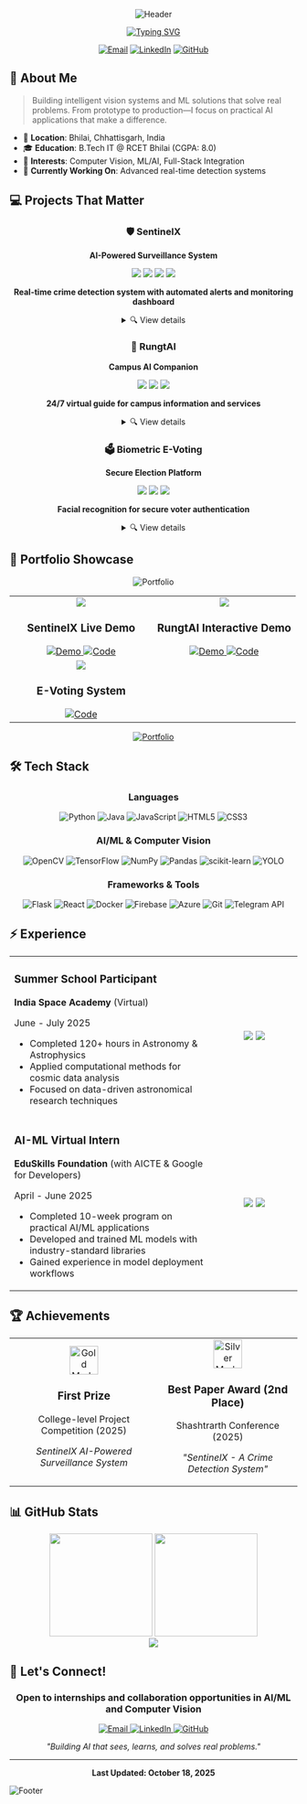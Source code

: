 <div align="center">
  
![Header](https://capsule-render.vercel.app/api?type=blur&height=200&color=gradient&text=Jatin%20Naik&textBg=false&desc=AI-ML,%20Computer%20Vision&fontSize=60&animation=fadeIn&fontAlignY=36&descAlignY=55&fontColor=B2AEB3&descAlign=50)

[![Typing SVG](https://readme-typing-svg.herokuapp.com?font=Fira+Code&weight=600&size=24&duration=3000&pause=1000&color=3584E4&center=true&vCenter=true&width=800&lines=IT+Undergrad+at+RCET+Bhilai;Building+AI+that+sees%2C+learns%2C+and+acts;Python+%7C+OpenCV+%7C+TensorFlow+%7C+YOLO+%7C+Flask)](https://github.com/Jatin-code16)


[![Email](https://img.shields.io/badge/Email-jatinnaiknawa2%40gmail.com-red?style=for-the-badge&logo=gmail)](mailto:jatinnaiknawa2@gmail.com)
[![LinkedIn](https://img.shields.io/badge/LinkedIn-jatin--naik16-blue?style=for-the-badge&logo=linkedin)](https://www.linkedin.com/in/jatin-naik16)
[![GitHub](https://img.shields.io/badge/GitHub-Jatin--code16-black?style=for-the-badge&logo=github)](https://github.com/Jatin-code16)

</div>

## 📌 About Me

> Building intelligent vision systems and ML solutions that solve real problems. From prototype to production—I focus on practical AI applications that make a difference.

- 📍 **Location**: Bhilai, Chhattisgarh, India
- 🎓 **Education**: B.Tech IT @ RCET Bhilai (CGPA: 8.0)
- 🌟 **Interests**: Computer Vision, ML/AI, Full-Stack Integration
- 🔭 **Currently Working On**: Advanced real-time detection systems

## 💻 Projects That Matter

<div align="center">

### 🛡️ SentinelX
**AI-Powered Surveillance System**

<img src="https://img.shields.io/badge/YOLO-v11-00FFFF?style=flat-square&logo=pytorch&logoColor=white" />
<img src="https://img.shields.io/badge/OpenCV-4.8-5C3EE8?style=flat-square&logo=opencv&logoColor=white" />
<img src="https://img.shields.io/badge/Python-3.11-3776AB?style=flat-square&logo=python&logoColor=white" />
<img src="https://img.shields.io/badge/Telegram-Bot-26A5E4?style=flat-square&logo=telegram&logoColor=white" />

**Real-time crime detection system with automated alerts and monitoring dashboard**
<details>
<summary>🔍 View details</summary>
<ul>
  <li>Engineered a real-time crime detection system using YOLOv11 and OpenCV</li>
  <li>Automated alerts sent via Python Telegram Bot</li>
  <li>Developed Flask-based web dashboard for incident monitoring</li>
  <li>🏆 First Prize - College Project Competition 2025</li>
</ul>
</details>

### 🤖 RungtAI
**Campus AI Companion**

<img src="https://img.shields.io/badge/Flask-2.2-000000?style=flat-square&logo=flask&logoColor=white" />
<img src="https://img.shields.io/badge/ReactJS-18-61DAFB?style=flat-square&logo=react&logoColor=black" />
<img src="https://img.shields.io/badge/Firebase-10.1-FFCA28?style=flat-square&logo=firebase&logoColor=black" />

**24/7 virtual guide for campus information and services**
<details>
<summary>🔍 View details</summary>
<ul>
  <li>Developed interactive AI agent serving as a 24/7 virtual guide</li>
  <li>Comprehensive database of academics, services, and campus life</li>
  <li>Enhanced student accessibility and engagement</li>
  <li>React frontend + Flask backend + Firebase integration</li>
</ul>
</details>

### 🗳️ Biometric E-Voting
**Secure Election Platform**

<img src="https://img.shields.io/badge/Python-3.11-3776AB?style=flat-square&logo=python&logoColor=white" />
<img src="https://img.shields.io/badge/OpenCV-4.8-5C3EE8?style=flat-square&logo=opencv&logoColor=white" />
<img src="https://img.shields.io/badge/Docker-24.0-2496ED?style=flat-square&logo=docker&logoColor=white" />

**Facial recognition for secure voter authentication**
<details>
<summary>🔍 View details</summary>
<ul>
  <li>Implemented secure voting application with facial recognition</li>
  <li>Integrated computer vision and machine learning for voter verification</li>
  <li>Enhanced election integrity and reduced potential fraud</li>
  <li>Containerized with Docker for easy deployment</li>
</ul>
</details>

</div>

## 📁 Portfolio Showcase

<div align="center">
  
![Portfolio](https://img.shields.io/badge/My%20Portfolio-Projects%20%26%20Demos-22c55e?style=for-the-badge&logo=googleportfolio&logoColor=white)


</div>

<table>
  <tr>
    <td width="50%" align="center">
      <img src="https://img.shields.io/badge/Project-SentinelX%20Demo-5C3EE8?style=flat-square&logo=youtube&logoColor=white" /><br/>
      <h3>SentinelX Live Demo</h3>
      <a href="https://youtu.be/pbKvBfj95aA">
        <img src="https://img.shields.io/badge/View%20Demo-FF0000?style=for-the-badge&logo=youtube&logoColor=white" alt="Demo"/>
      </a>
      <a href="https://github.com/Jatin-code16/crime-reporting-system">
        <img src="https://img.shields.io/badge/Source%20Code-181717?style=for-the-badge&logo=github&logoColor=white" alt="Code"/>
      </a>
    </td>
    <td width="50%" align="center">
      <img src="https://img.shields.io/badge/Project-RungtAI%20Interface-61DAFB?style=flat-square&logo=react&logoColor=white" /><br/>
      <h3>RungtAI Interactive Demo</h3>
      <a href="rungt-ai.vercel.app">
        <img src="https://img.shields.io/badge/Live%20Demo-00C7B7?style=for-the-badge&logo=netlify&logoColor=white" alt="Demo"/>
      </a>
      <a href="https://github.com/Jatin-code16/RungtAI">
        <img src="https://img.shields.io/badge/Source%20Code-181717?style=for-the-badge&logo=github&logoColor=white" alt="Code"/>
      </a>
    </td>
  </tr>
  <tr>
    <td width="50%" align="center">
      <img src="https://img.shields.io/badge/Project-Biometric%20E--Voting-2496ED?style=flat-square&logo=docker&logoColor=white" /><br/>
      <h3>E-Voting System</h3>
      <a href="https://github.com/Jatin-code16/E-Voting">
        <img src="https://img.shields.io/badge/Source%20Code-181717?style=for-the-badge&logo=github&logoColor=white" alt="Code"/>
      </a>
    </td>
  </tr>
</table>

<div align="center">
  <a href="https://jatin-code16.github.io/myportfolio/">
    <img src="https://img.shields.io/badge/View%20Complete%20Portfolio-3584E4?style=for-the-badge&logo=googlecalendar&logoColor=white" alt="Portfolio"/>
  </a>
</div>

## 🛠️ Tech Stack

<div align="center">

### Languages
![Python](https://img.shields.io/badge/Python-3776AB?style=for-the-badge&logo=python&logoColor=white)
![Java](https://img.shields.io/badge/Java-007396?style=for-the-badge&logo=oracle&logoColor=white)
![JavaScript](https://img.shields.io/badge/JavaScript-F7DF1E?style=for-the-badge&logo=javascript&logoColor=black)
![HTML5](https://img.shields.io/badge/HTML5-E34F26?style=for-the-badge&logo=html5&logoColor=white)
![CSS3](https://img.shields.io/badge/CSS3-1572B6?style=for-the-badge&logo=css3&logoColor=white)

### AI/ML & Computer Vision
![OpenCV](https://img.shields.io/badge/OpenCV-5C3EE8?style=for-the-badge&logo=opencv&logoColor=white)
![TensorFlow](https://img.shields.io/badge/TensorFlow-FF6F00?style=for-the-badge&logo=tensorflow&logoColor=white)
![NumPy](https://img.shields.io/badge/NumPy-013243?style=for-the-badge&logo=numpy&logoColor=white)
![Pandas](https://img.shields.io/badge/Pandas-150458?style=for-the-badge&logo=pandas&logoColor=white)
![scikit-learn](https://img.shields.io/badge/scikit--learn-F7931E?style=for-the-badge&logo=scikit-learn&logoColor=white)
![YOLO](https://img.shields.io/badge/YOLO-00FFFF?style=for-the-badge&logo=pytorch&logoColor=white)

### Frameworks & Tools
![Flask](https://img.shields.io/badge/Flask-000000?style=for-the-badge&logo=flask&logoColor=white)
![React](https://img.shields.io/badge/React-61DAFB?style=for-the-badge&logo=react&logoColor=black)
![Docker](https://img.shields.io/badge/Docker-2496ED?style=for-the-badge&logo=docker&logoColor=white)
![Firebase](https://img.shields.io/badge/Firebase-FFCA28?style=for-the-badge&logo=firebase&logoColor=black)
![Azure](https://img.shields.io/badge/Azure-0078D4?style=for-the-badge&logo=microsoft-azure&logoColor=white)
![Git](https://img.shields.io/badge/Git-F05032?style=for-the-badge&logo=git&logoColor=white)
![Telegram API](https://img.shields.io/badge/Telegram_API-26A5E4?style=for-the-badge&logo=telegram&logoColor=white)

</div>

## ⚡ Experience

<table>
  <tr>
    <td width="70%">
      <h3>Summer School Participant</h3>
      <p><b>India Space Academy</b> (Virtual)</p>
      <p>June - July 2025</p>
      <ul>
        <li>Completed 120+ hours in Astronomy & Astrophysics</li>
        <li>Applied computational methods for cosmic data analysis</li>
        <li>Focused on data-driven astronomical research techniques</li>
      </ul>
    </td>
    <td width="30%" align="center">
      <img src="https://img.shields.io/badge/Astronomy-000000?style=flat-square&logo=nasa&logoColor=white" />
      <img src="https://img.shields.io/badge/Data_Analysis-4285F4?style=flat-square&logo=google-analytics&logoColor=white" />
    </td>
  </tr>
  <tr>
    <td width="70%">
      <h3>AI-ML Virtual Intern</h3>
      <p><b>EduSkills Foundation</b> (with AICTE & Google for Developers)</p>
      <p>April - June 2025</p>
      <ul>
        <li>Completed 10-week program on practical AI/ML applications</li>
        <li>Developed and trained ML models with industry-standard libraries</li>
        <li>Gained experience in model deployment workflows</li>
      </ul>
    </td>
    <td width="30%" align="center">
      <img src="https://img.shields.io/badge/Machine_Learning-4285F4?style=flat-square&logo=google&logoColor=white" />
      <img src="https://img.shields.io/badge/AI_Development-FF6F00?style=flat-square&logo=tensorflow&logoColor=white" />
    </td>
  </tr>
</table>

## 🏆 Achievements

<div align="center">

<table>
  <tr>
    <td align="center">
      <img width="50" src="https://img.shields.io/badge/🥇-gold?style=flat-square" alt="Gold Medal" />
      <h3>First Prize</h3>
      <p>College-level Project Competition (2025)</p>
      <p><i>SentinelX AI-Powered Surveillance System</i></p>
    </td>
    <td align="center">
      <img width="50" src="https://img.shields.io/badge/🥈-silver?style=flat-square" alt="Silver Medal" />
      <h3>Best Paper Award (2nd Place)</h3>
      <p>Shashtrarth Conference (2025)</p>
      <p><i>"SentinelX - A Crime Detection System"</i></p>
    </td>
  </tr>
</table>

</div>

## 📊 GitHub Stats

<div align="center">
  <img height="180em" src="https://github-readme-stats.vercel.app/api?username=Jatin-code16&show_icons=true&theme=tokyonight&include_all_commits=true&count_private=true&hide_border=true"/>
  <img height="180em" src="https://github-readme-stats.vercel.app/api/top-langs/?username=Jatin-code16&layout=compact&theme=tokyonight&hide_border=true"/>
</div>

<div align="center">
  <img src="https://github-readme-streak-stats.herokuapp.com/?user=Jatin-code16&theme=tokyonight&hide_border=true" />
</div>


## 🤝 Let's Connect!

<div align="center">

### Open to internships and collaboration opportunities in AI/ML and Computer Vision

<a href="mailto:jatinnaiknawa2@gmail.com">
  <img src="https://img.shields.io/badge/Email_Me-EA4335?style=for-the-badge&logo=gmail&logoColor=white" alt="Email"/>
</a>
<a href="https://www.linkedin.com/in/jatin-naik16">
  <img src="https://img.shields.io/badge/Connect_on_LinkedIn-0A66C2?style=for-the-badge&logo=linkedin&logoColor=white" alt="LinkedIn"/>
</a>
<a href="https://github.com/Jatin-code16">
  <img src="https://img.shields.io/badge/Follow_on_GitHub-181717?style=for-the-badge&logo=github&logoColor=white" alt="GitHub"/>
</a>

<p><i>"Building AI that sees, learns, and solves real problems."</i></p>

</div>

---

<div align="center">
  <b>Last Updated: October 18, 2025</b><br>
</div>

![Footer](https://capsule-render.vercel.app/api?type=waving&color=gradient&height=100&section=footer)
